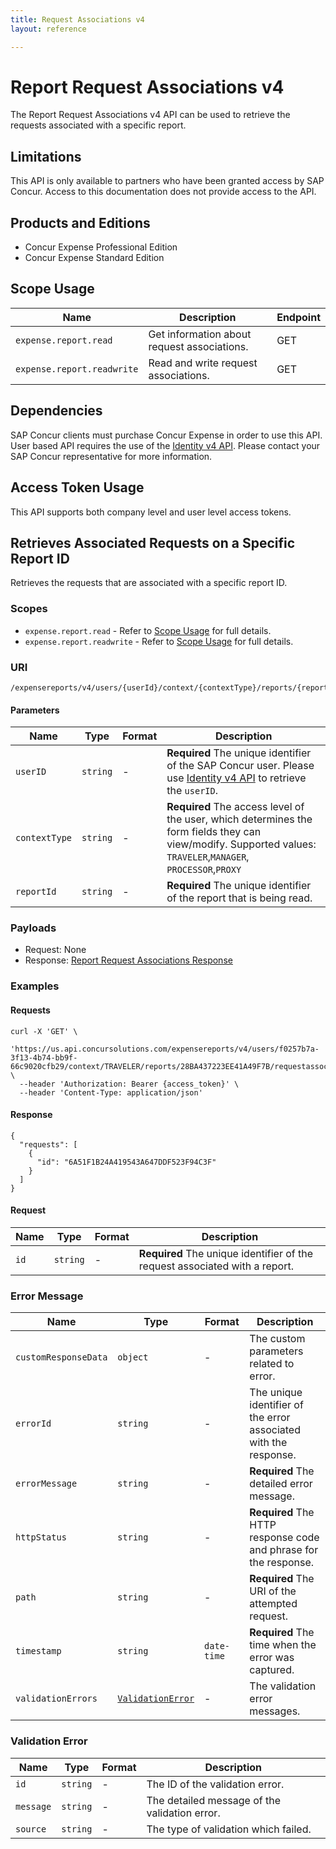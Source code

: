 ```yaml
---
title: Request Associations v4
layout: reference

---
```

# Report Request Associations v4

The Report Request Associations v4 API can be used to retrieve the requests associated with a specific report.

## <a name="limitations"></a>Limitations

This API is only available to partners who have been granted access by SAP Concur. Access to this documentation does not provide access to the API.

## <a name="products-editions"></a>Products and Editions

* Concur Expense Professional Edition
* Concur Expense Standard Edition

## <a name="scope-usage"></a>Scope Usage

Name| Description                                 |Endpoint
---|---------------------------------------------|---
`expense.report.read`| Get information about request associations. | GET |
`expense.report.readwrite`| Read and write request associations.        | GET |

## Dependencies <a name="dependencies"></a>

SAP Concur clients must purchase Concur Expense in order to use this API. User based API requires the use of the [Identity v4 API](/api-reference/profile/v4.identity.html). Please contact your SAP Concur representative for more information.

## Access Token Usage <a name="access-token-usage"></a>

This API supports both company level and user level access tokens.

## Retrieves Associated Requests on a Specific Report ID <a name="specific-report"></a>

Retrieves the requests that are associated with a specific report ID.

### Scopes

* `expense.report.read` - Refer to [Scope Usage](#scope-usage) for full details.
* `expense.report.readwrite` - Refer to [Scope Usage](#scope-usage) for full details.

### URI

```shell
/expensereports/v4/users/{userId}/context/{contextType}/reports/{reportId}/requestassociations
```

#### Parameters

|Name|Type|Format|Description|
|---|---|---|---|
`userID`|`string`|-| **Required** The unique identifier of the SAP Concur user. Please use [Identity v4 API](/api-reference/profile/v4.identity.html) to retrieve the `userID`. |
`contextType`|`string`|-| **Required** The access level of the user, which determines the form fields they can view/modify. Supported values: `TRAVELER`,`MANAGER`, `PROCESSOR`,`PROXY`|
`reportId`|`string`|-| **Required** The unique identifier of the report that is being read.|

### Payloads

  * Request: None
  * Response: [Report Request Associations Response](#requestassociations-response-schema)

### Examples

#### Requests

```shell
curl -X 'GET' \
  'https://us.api.concursolutions.com/expensereports/v4/users/f0257b7a-3f13-4b74-bb9f-66c9020cfb29/context/TRAVELER/reports/28BA437223EE41A49F7B/requestassociations' \
  --header 'Authorization: Bearer {access_token}' \
  --header 'Content-Type: application/json'
```

#### <a name="requestassociations-response-schema"></a> Response

```shell
{
  "requests": [
    {
      "id": "6A51F1B24A419543A647DDF523F94C3F"
    }
  ]
}
```
#### <a name="requests-data-schema"></a> Request

|Name|Type|Format| Description                                                                                                |
|---|---|---|------------------------------------------------------------------------------------------------------------|
`id`|`string`|-| **Required** The unique identifier of the request associated with a report. |

### <a name="error-message-schema"></a>Error Message

|Name|Type|Format|Description|
|---|---|---|---|
`customResponseData`|`object`|-|The custom parameters related to error.|
`errorId`|`string`|-|The unique identifier of the error associated with the response.|
`errorMessage`|`string`|-| **Required** The detailed error message.|
`httpStatus`|`string`|-| **Required** The HTTP response code and phrase for the response.|
`path`|`string`|-| **Required** The URI of the attempted request.|
`timestamp`|`string`|`date-time`| **Required** The time when the error was captured.|
`validationErrors`|[`ValidationError`](#validation-error-schema)|-|The validation error messages.|

### <a name="validation-errors-schema"></a>Validation Error

|Name|Type|Format|Description|
|---|---|---|---|
`id`|`string`|-|The ID of the validation error.|
`message`|`string`|-|The detailed message of the validation error.|
`source`|`string`|-|The type of validation which failed.|
